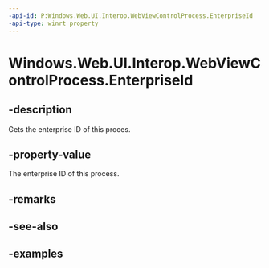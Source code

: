 ```yaml
---
-api-id: P:Windows.Web.UI.Interop.WebViewControlProcess.EnterpriseId
-api-type: winrt property
---
```


<!-- Property syntax.
public string EnterpriseId { get; }
-->

# Windows.Web.UI.Interop.WebViewControlProcess.EnterpriseId

## -description

Gets the enterprise ID of this proces.

## -property-value

The enterprise ID of this process.

## -remarks

## -see-also

## -examples


